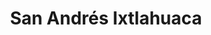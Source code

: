 ---
title: San Andrés Ixtlahuaca
url: /san-andres-ixtlahuaca/
latitude: 17.077
longitude: -96.837
---